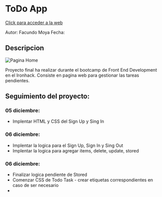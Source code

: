 # [](https://github.com/facu3008/taskProject)ToDo App

[Click para acceder a la web](------)

Autor: Facundo Moya
Fecha:

## Descripcion

![Pagina Home](https://i.postimg.cc/m2rV83dV/Captura-de-pantalla-2022-08-25-a-las-10-38-46.png)

Proyecto final ha realizar durante el bootcamp de Front End Development en el Ironhack.
Consiste en pagina web para gestionar las tareas pendientes.

<!-- **El objetivo** de este proyecto es poner en practica los conocimientos de Vue.js obtenidos durante el curos y ademas poder conectarlo a una base de datos externa y gestionarla. -->

<!-- ## Tecnologias empleadas:

- **Client:** Vue.js y Vite
- **Router:** Vue Router
- **Store:** Pinia y Pinia Persist para el Log In
- **Database:** Supabase -->

## Seguimiento del proyecto:

### 05 diciembre:

- Implentar HTML y CSS del Sign Up y Sing In

### 06 diciembre:

- Implentar la logica para el Sign Up, Sign In y Sing Out
- Implentar la logica para agregar items, delete, update, stored

### 06 diciembre:

- Finalizar logica pendiente de Stored
- Comenzar CSS de Todo Task - crear etiquetas correspondientes en caso de ser necesario
-
